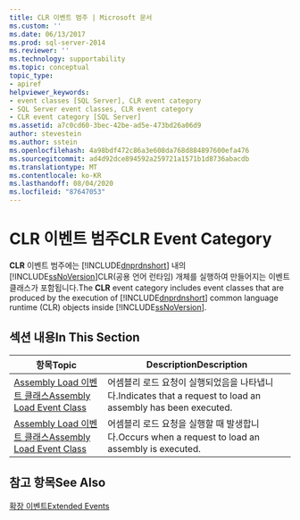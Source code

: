 ```yaml
---
title: CLR 이벤트 범주 | Microsoft 문서
ms.custom: ''
ms.date: 06/13/2017
ms.prod: sql-server-2014
ms.reviewer: ''
ms.technology: supportability
ms.topic: conceptual
topic_type:
- apiref
helpviewer_keywords:
- event classes [SQL Server], CLR event category
- SQL Server event classes, CLR event category
- CLR event category [SQL Server]
ms.assetid: a7c0cd60-3bec-42be-ad5e-473bd26a06d9
author: stevestein
ms.author: sstein
ms.openlocfilehash: 4a98bdf472c86a3e608da768d884897600efa476
ms.sourcegitcommit: ad4d92dce894592a259721a1571b1d8736abacdb
ms.translationtype: MT
ms.contentlocale: ko-KR
ms.lasthandoff: 08/04/2020
ms.locfileid: "87647053"
---
```

# <a name="clr-event-category"></a><span data-ttu-id="cb7dc-102">CLR 이벤트 범주</span><span class="sxs-lookup"><span data-stu-id="cb7dc-102">CLR Event Category</span></span>
  <span data-ttu-id="cb7dc-103">**CLR** 이벤트 범주에는 [!INCLUDE[dnprdnshort](../../includes/dnprdnshort-md.md)] 내의 [!INCLUDE[ssNoVersion](../../includes/ssnoversion-md.md)]CLR(공용 언어 런타임) 개체를 실행하여 만들어지는 이벤트 클래스가 포함됩니다.</span><span class="sxs-lookup"><span data-stu-id="cb7dc-103">The **CLR** event category includes event classes that are produced by the execution of [!INCLUDE[dnprdnshort](../../includes/dnprdnshort-md.md)] common language runtime (CLR) objects inside [!INCLUDE[ssNoVersion](../../includes/ssnoversion-md.md)].</span></span>  
  
## <a name="in-this-section"></a><span data-ttu-id="cb7dc-104">섹션 내용</span><span class="sxs-lookup"><span data-stu-id="cb7dc-104">In This Section</span></span>  
  
|<span data-ttu-id="cb7dc-105">항목</span><span class="sxs-lookup"><span data-stu-id="cb7dc-105">Topic</span></span>|<span data-ttu-id="cb7dc-106">Description</span><span class="sxs-lookup"><span data-stu-id="cb7dc-106">Description</span></span>|  
|-----------|-----------------|  
|[<span data-ttu-id="cb7dc-107">Assembly Load 이벤트 클래스</span><span class="sxs-lookup"><span data-stu-id="cb7dc-107">Assembly Load Event Class</span></span>](../../database-engine/assembly-load-event-class.md)|<span data-ttu-id="cb7dc-108">어셈블리 로드 요청이 실행되었음을 나타냅니다.</span><span class="sxs-lookup"><span data-stu-id="cb7dc-108">Indicates that a request to load an assembly has been executed.</span></span>|  
|[<span data-ttu-id="cb7dc-109">Assembly Load 이벤트 클래스</span><span class="sxs-lookup"><span data-stu-id="cb7dc-109">Assembly Load Event Class</span></span>](../../database-engine/assembly-load-event-class.md)|<span data-ttu-id="cb7dc-110">어셈블리 로드 요청을 실행할 때 발생합니다.</span><span class="sxs-lookup"><span data-stu-id="cb7dc-110">Occurs when a request to load an assembly is executed.</span></span>|  
  
## <a name="see-also"></a><span data-ttu-id="cb7dc-111">참고 항목</span><span class="sxs-lookup"><span data-stu-id="cb7dc-111">See Also</span></span>  
 [<span data-ttu-id="cb7dc-112">확장 이벤트</span><span class="sxs-lookup"><span data-stu-id="cb7dc-112">Extended Events</span></span>](../extended-events/extended-events.md)  
  
  
